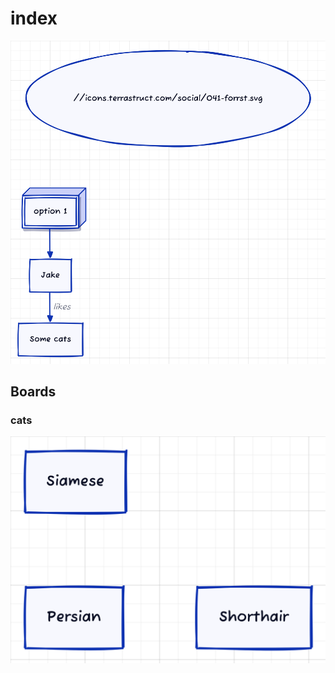 index
==============

<img src="./index.png" />

Boards
--------------

### cats
<img src="./cats.png" />

